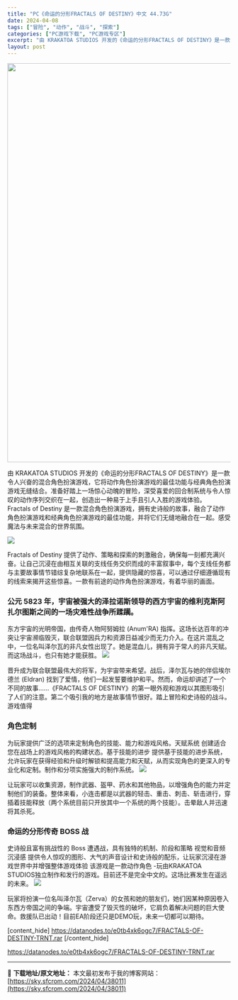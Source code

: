 ```yaml
---
title: "PC《命运的分形FRACTALS OF DESTINY》中文 44.73G"
date: 2024-04-08
tags: ["冒险", "动作", "战斗", "探索"]
categories: ["PC游戏下载", "PC游戏专区"]
excerpt: "由 KRAKATOA STUDIOS 开发的《命运的分形FRACTALS OF DESTINY》是一款令人兴奋的混合角色扮演游戏，它将动作角色扮演游戏的最佳功能与经典角色扮演游戏无缝结合。准备好踏上一场惊心动魄的冒险，深受喜爱的回合制系统与令人惊叹的动作序列交织在一起，创造出一种易于上手且引人入胜的&hellip;"
layout: post
---
```


<img class="size-full wp-image-38012 aligncenter" src="https://sky.sfcrom.com/wp-content/uploads/2024/04/2024040800473087.webp" alt="" width="600" height="900" />

由 KRAKATOA STUDIOS 开发的《命运的分形FRACTALS OF DESTINY》是一款令人兴奋的混合角色扮演游戏，它将动作角色扮演游戏的最佳功能与经典角色扮演游戏无缝结合。准备好踏上一场惊心动魄的冒险，深受喜爱的回合制系统与令人惊叹的动作序列交织在一起，创造出一种易于上手且引人入胜的游戏体验。 Fractals of Destiny 是一款混合角色扮演游戏，拥有史诗般的故事，融合了动作角色扮演游戏和经典角色扮演游戏的最佳功能，并将它们无缝地融合在一起。感受魔法与未来混合的世界氛围。

<img src="https://sky.sfcrom.com/wp-content/uploads/2024/04/20240408091145-ce8e1.jpeg" />

Fractals of Destiny 提供了动作、策略和探索的刺激融合，确保每一刻都充满兴奋。让自己沉浸在由相互关联的支线任务交织而成的丰富叙事中，每个支线任务都与主要故事情节错综复杂地联系在一起，提供隐藏的惊喜，可以通过仔细遵循现有的线索来揭开这些惊喜。一款有前途的动作角色扮演游戏，有着华丽的画面。
<h3>公元 5823 年，宇宙被强大的泽拉诺斯领导的西方宇宙的维利克斯阿扎尔图斯之间的一场灾难性战争所蹂躏。</h3>
东方宇宙的光明帝国，由传奇人物阿努姆拉 (Anum'RA) 指挥。这场长达百年的冲突让宇宙濒临毁灭，联合联盟因兵力和资源日益减少而无力介入。在这片混乱之中，一位名叫泽尔瓦的非凡女性出现了。她是混血儿，拥有异于常人的非凡天赋。而这场战斗，也只有她才能获胜。

<img src="https://sky.sfcrom.com/wp-content/uploads/2024/04/20240408091146-b9890.jpeg" />

晋升成为联合联盟最伟大的将军，为宇宙带来希望。战后，泽尔瓦与她的伴侣埃尔德兰 (Eldran) 找到了爱情，他们一起发誓要维护和平。然而，命运却讲述了一个不同的故事……《FRACTALS OF DESTINY》的第一眼外观和游戏以其图形吸引了人们的注意。第二个吸引我的地方是故事情节很好。踏上冒险和史诗般的战斗。游戏值得
<h3>角色定制</h3>
为玩家提供广泛的选项来定制角色的技能、能力和游戏风格。天赋系统 创建适合您在战场上的游戏风格的构建状态。基于技能的进步 提供基于技能的进步系统，允许玩家在获得经验和升级时解锁和提高能力和天赋，从而实现角色的更深入的专业化和定制。制作和分项实施强大的制作系统。

<img src="https://sky.sfcrom.com/wp-content/uploads/2024/04/20240408091146-bf3ec.jpeg" />

让玩家可以收集资源，制作武器、盔甲、药水和其他物品，以增强角色的能力并定制他们的装备。整体来看，小连击都是以武器的轻击、重击、刺击、斩击进行，穿插着技能释放（两个系统目前只开放其中一个系统的两个技能）。击晕敌人并迅速将其杀死。
<h3>命运的分形传奇 BOSS 战</h3>
史诗般且富有挑战性的 Boss 遭遇战，具有独特的机制、阶段和策略 视觉和音频沉浸感 提供令人惊叹的图形、大气的声音设计和史诗般的配乐，让玩家沉浸在游戏世界中并增强整体游戏体验 该游戏是一款动作角色 -玩由KRAKATOA STUDIOS独立制作和发行的游戏。目前还不是完全中文的。这场比赛发生在遥远的未来。

<img src="https://sky.sfcrom.com/wp-content/uploads/2024/04/20240408091146-adec1.jpeg" />

玩家将扮演一位名叫泽尔瓦（Zerva）的女孩和她的朋友们，她们因某种原因卷入东西方帝国之间的争端。宇宙遭受了毁灭性的破坏，它肩负着解决问题的巨大使命。救援队已出动！目前EA阶段还只是DEMO玩，未来一切都可以期待。

[content_hide]
https://datanodes.to/e0tb4xk6ogc7/FRACTALS-OF-DESTINY-TRNT.rar
[/content_hide]

<!--wechatfans start-->
https://datanodes.to/e0tb4xk6ogc7/FRACTALS-OF-DESTINY-TRNT.rar
<!--wechatfans end-->

---
📖 **下载地址/原文地址：** 本文最初发布于我的博客网站：[https://sky.sfcrom.com/2024/04/38011](https://sky.sfcrom.com/2024/04/38011)
